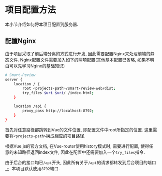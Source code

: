 项目配置方法
====================

本小节介绍如何将本项目配置到服务器.

配置Nginx
----------------

由于项目采取了前后端分离的方式进行开发, 因此需要配置Nginx来处理前端的静态文件. Nginx配置文件需要加入如下的两项配置(其他基本配置已省略, 如果不明白可以先学习Nginx的基础知识)

```bash
# Smart-Review
server { 
    location / {
        root <projects-path>/smart-review-web/dist;
        try_files $uri $uri/ /index.html;
    }    

    location /api {
        proxy_pass http://localhost:8792;
    }
}
```

首先对任意路径都跳转到Vue的文件位置, 即配置文件中root所指定的位置. 这里需要将`<projects-path>`换成相应的项目路径.

根据Vue.js的官方文档, 在Vue-router使用history模式时, 需要进行配置, 使得任意的未知路径返回index文件, 因此在配置中还需要加入一个`try_files`指令.

由于后台的接口均已`/api`开头, 因此所有关于`/api`的请求都转发到后台项目的端口上. 本项目默认使用`8792`端口.